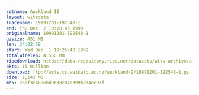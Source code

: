 ```yaml
---
setname: Auckland II
layout: witsdata
tracename: 19991201-192548-1
end: Thu Dec  2 19:28:45 1999
originalname: 19991201-192548-1
gzsize: 451 MB
len: 24:02:58
start: Wed Dec  1 19:25:48 1999
totalwirelen: 4,556 MB
ripedownload: https://data-repository.ripe.net/datasets/wits-archive/pma/long/auck/2//19991201-192548-1.gz
pkts: 15 million
download: ftp://wits.cs.waikato.ac.nz/auckland/2/19991201-192548-1.gz
size: 1,142 MB
md5: 26af3c4896bd9638c840399baa4ec93f
---
```

